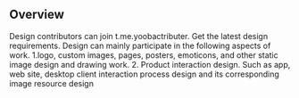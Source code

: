 ## Overview
Design contributors can join t.me.yoobactributer. Get the latest design requirements. Design can mainly participate in the following aspects of work.
1.logo, custom images, pages, posters, emoticons, and other static image design and drawing work.
2. Product interaction design. Such as app, web site, desktop client interaction process design and its corresponding image resource design
